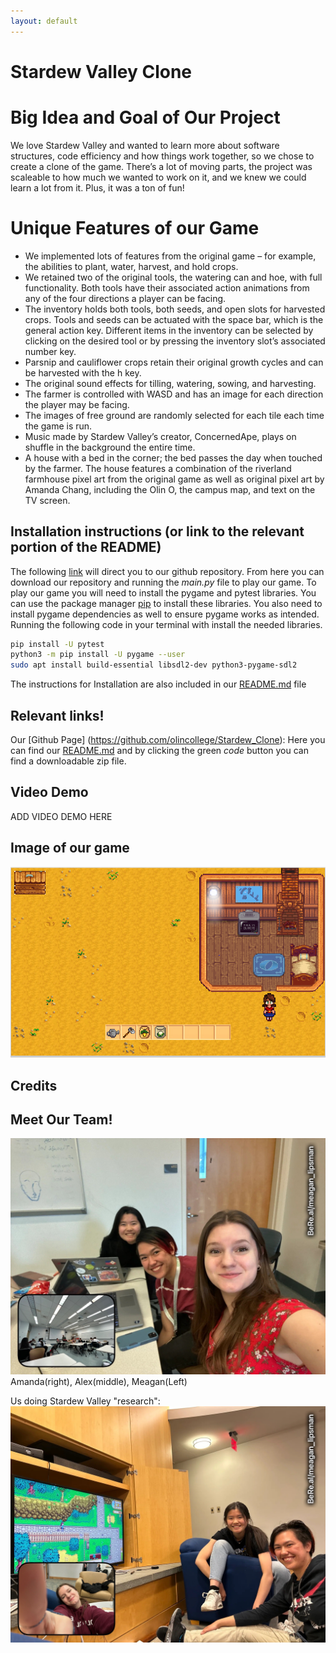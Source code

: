 ```yaml
---
layout: default
---
```

# Stardew Valley Clone

# Big Idea and Goal of Our Project 

We love Stardew Valley and wanted to learn more about software structures, code efficiency and how things work together, so we chose to create a clone of the game. There’s a lot of moving parts, the project was scaleable to how much we wanted to work on it, and we knew we could learn a lot from it. Plus, it was a ton of fun!

# Unique Features of our Game 
- We implemented lots of features from the original game – for example, the abilities to plant, water, harvest, and hold crops. 
- We retained two of the original tools, the watering can and hoe, with full functionality. Both tools have their associated action animations from any of the four directions a player can be facing.
- The inventory holds both tools, both seeds, and open slots for harvested crops. Tools and seeds can be actuated with the space bar, which is the general action key. Different items in the inventory can be selected by clicking on the desired tool or by pressing the inventory slot’s associated number key.
- Parsnip and cauliflower crops retain their original growth cycles and can be harvested with the h key.
- The original sound effects for tilling, watering, sowing, and harvesting.
- The farmer is controlled with WASD and has an image for each direction the player may be facing. 
- The images of free ground are randomly selected for each tile each time the game is run. 
- Music made by Stardew Valley’s creator, ConcernedApe, plays on shuffle in the background the entire time. 
- A house with a bed in the corner; the bed passes the day when touched by the farmer. The house features a combination of the riverland farmhouse pixel art from the original game as well as original pixel art by Amanda Chang, including the Olin O, the campus map, and text on the TV screen.

## Installation instructions (or link to the relevant portion of the README)
The following [link](https://github.com/olincollege/Stardew_Clone) will direct you to our github repository. From here you can download our repository and running the *main.py* file to play our game. To play our game you will need to install the pygame and pytest libraries. You can use the package manager [pip](https://pip.pypa.io/en/stable/) to install these libraries. You also need to install pygame dependencies as well to ensure pygame works as intended. Running the following code in your terminal with install the needed libraries. 

```bash
pip install -U pytest 
python3 -m pip install -U pygame --user
sudo apt install build-essential libsdl2-dev python3-pygame-sdl2
```

The instructions for Installation are also included in our [README.md](https://github.com/olincollege/Stardew_Clone/blob/main/README.md) file 

## Relevant links!
Our [Github Page] (https://github.com/olincollege/Stardew_Clone): Here you can find our [README.md](https://github.com/olincollege/) and by clicking the green *code* button you can find a downloadable zip file.


## Video Demo 

ADD VIDEO DEMO HERE 

## Image of our game 
![Image of our game](Stardew_Clone_Game_Photo.PNG)

## Credits 

## Meet Our Team!
![Team Photo](Team_Photo.JPG)
Amanda(right), Alex(middle), Meagan(Left)

Us doing Stardew Valley "research": 
![Research](Research.JPG)


